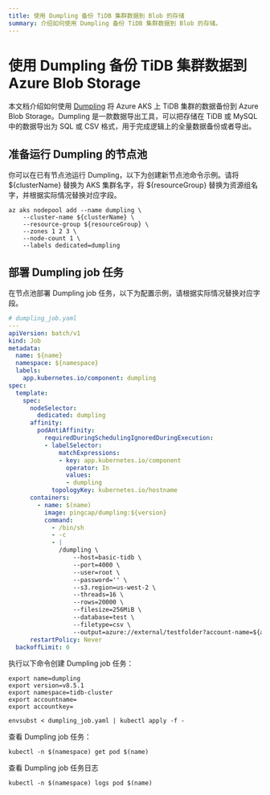 ```yaml
---
title: 使用 Dumpling 备份 TiDB 集群数据到 Blob 的存储
summary: 介绍如何使用 Dumpling 备份 TiDB 集群数据到 Blob 的存储。
---
```


# 使用 Dumpling 备份 TiDB 集群数据到 Azure Blob Storage

本文档介绍如何使用 [Dumpling](https://docs.pingcap.com/zh/tidb/stable/dumpling-overview/) 将 Azure AKS 上 TiDB 集群的数据备份到 Azure Blob Storage。Dumpling 是一款数据导出工具，可以把存储在 TiDB 或 MySQL 中的数据导出为 SQL 或 CSV 格式，用于完成逻辑上的全量数据备份或者导出。

## 准备运行 Dumpling 的节点池

你可以在已有节点池运行 Dumpling，以下为创建新节点池命令示例。请将 ${clusterName} 替换为 AKS 集群名字，将 ${resourceGroup} 替换为资源组名字，并根据实际情况替换对应字段。

```shell
az aks nodepool add --name dumpling \
    --cluster-name ${clusterName} \
    --resource-group ${resourceGroup} \
    --zones 1 2 3 \
    --node-count 1 \
    --labels dedicated=dumpling
```

## 部署 Dumpling job 任务

在节点池部署 Dumpling job 任务，以下为配置示例，请根据实际情况替换对应字段。

```yaml
# dumpling_job.yaml
---
apiVersion: batch/v1
kind: Job
metadata:
  name: ${name}
  namespace: ${namespace}
  labels:
    app.kubernetes.io/component: dumpling
spec:
  template:
    spec:
      nodeSelector:
        dedicated: dumpling
      affinity:
        podAntiAffinity:
          requiredDuringSchedulingIgnoredDuringExecution:
          - labelSelector:
              matchExpressions:
              - key: app.kubernetes.io/component
                operator: In
                values:
                - dumpling
            topologyKey: kubernetes.io/hostname
      containers:
        - name: $(name)
          image: pingcap/dumpling:${version}
          command:
            - /bin/sh
            - -c
            - |
              /dumpling \
                  --host=basic-tidb \
                  --port=4000 \
                  --user=root \
                  --password='' \
                  --s3.region=us-west-2 \
                  --threads=16 \
                  --rows=20000 \
                  --filesize=256MiB \
                  --database=test \
                  --filetype=csv \
                  --output=azure://external/testfolder?account-name=${accountname}&account-key=${accountkey}
      restartPolicy: Never
  backoffLimit: 0
```

执行以下命令创建 Dumpling job 任务：

```shell
export name=dumpling
export version=v8.5.1
export namespace=tidb-cluster
export accountname=
export accountkey=

envsubst < dumpling_job.yaml | kubectl apply -f -
```

查看 Dumpling job 任务：

```shell
kubectl -n $(namespace) get pod $(name)
```

查看 Dumpling job 任务日志

```shell
kubectl -n $(namespace) logs pod $(name)
```
